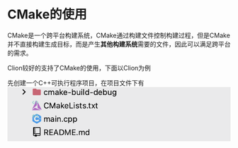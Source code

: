 # CMake的使用

CMake是一个跨平台构建系统，CMake通过构建文件控制构建过程，但是CMake并不直接构建生成目标，而是产生**其他构建系统**需要的文件，因此可以满足跨平台的需求。

Clion较好的支持了CMake的使用，下面以Clion为例

先创建一个C++可执行程序项目，在项目文件下有![1](photo/1.png)
